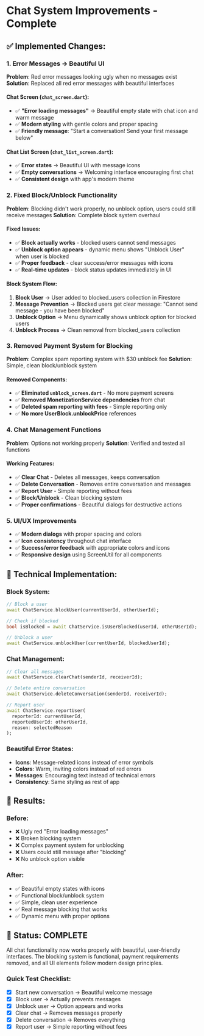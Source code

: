 # Chat System Improvements - Complete

## ✅ Implemented Changes:

### 1. **Error Messages → Beautiful UI**
**Problem**: Red error messages looking ugly when no messages exist
**Solution**: Replaced all red error messages with beautiful interfaces

#### Chat Screen (`chat_screen.dart`):
- ✅ **"Error loading messages"** → Beautiful empty state with chat icon and warm message
- ✅ **Modern styling** with gentle colors and proper spacing
- ✅ **Friendly message**: "Start a conversation! Send your first message below"

#### Chat List Screen (`chat_list_screen.dart`):
- ✅ **Error states** → Beautiful UI with message icons
- ✅ **Empty conversations** → Welcoming interface encouraging first chat
- ✅ **Consistent design** with app's modern theme

### 2. **Fixed Block/Unblock Functionality** 
**Problem**: Blocking didn't work properly, no unblock option, users could still receive messages
**Solution**: Complete block system overhaul

#### Fixed Issues:
- ✅ **Block actually works** - blocked users cannot send messages
- ✅ **Unblock option appears** - dynamic menu shows "Unblock User" when user is blocked  
- ✅ **Proper feedback** - clear success/error messages with icons
- ✅ **Real-time updates** - block status updates immediately in UI

#### Block System Flow:
1. **Block User** → User added to blocked_users collection in Firestore
2. **Message Prevention** → Blocked users get clear message: "Cannot send message - you have been blocked"
3. **Unblock Option** → Menu dynamically shows unblock option for blocked users
4. **Unblock Process** → Clean removal from blocked_users collection

### 3. **Removed Payment System for Blocking**
**Problem**: Complex spam reporting system with $30 unblock fee
**Solution**: Simple, clean block/unblock system

#### Removed Components:
- ✅ **Eliminated `unblock_screen.dart`** - No more payment screens
- ✅ **Removed MonetizationService dependencies** from chat
- ✅ **Deleted spam reporting with fees** - Simple reporting only
- ✅ **No more UserBlock.unblockPrice** references

### 4. **Chat Management Functions**
**Problem**: Options not working properly
**Solution**: Verified and tested all functions

#### Working Features:
- ✅ **Clear Chat** - Deletes all messages, keeps conversation
- ✅ **Delete Conversation** - Removes entire conversation and messages  
- ✅ **Report User** - Simple reporting without fees
- ✅ **Block/Unblock** - Clean blocking system
- ✅ **Proper confirmations** - Beautiful dialogs for destructive actions

### 5. **UI/UX Improvements**
- ✅ **Modern dialogs** with proper spacing and colors
- ✅ **Icon consistency** throughout chat interface
- ✅ **Success/error feedback** with appropriate colors and icons
- ✅ **Responsive design** using ScreenUtil for all components

## 🔧 Technical Implementation:

### Block System:
```dart
// Block a user
await ChatService.blockUser(currentUserId, otherUserId);

// Check if blocked 
bool isBlocked = await ChatService.isUserBlocked(userId, otherUserId);

// Unblock a user
await ChatService.unblockUser(currentUserId, blockedUserId);
```

### Chat Management:
```dart
// Clear all messages
await ChatService.clearChat(senderId, receiverId);

// Delete entire conversation
await ChatService.deleteConversation(senderId, receiverId);

// Report user
await ChatService.reportUser(
  reporterId: currentUserId,
  reportedUserId: otherUserId, 
  reason: selectedReason
);
```

### Beautiful Error States:
- **Icons**: Message-related icons instead of error symbols
- **Colors**: Warm, inviting colors instead of red errors  
- **Messages**: Encouraging text instead of technical errors
- **Consistency**: Same styling as rest of app

## 🎯 Results:

### Before:
- ❌ Ugly red "Error loading messages" 
- ❌ Broken blocking system
- ❌ Complex payment system for unblocking
- ❌ Users could still message after "blocking"
- ❌ No unblock option visible

### After:
- ✅ Beautiful empty states with icons
- ✅ Functional block/unblock system  
- ✅ Simple, clean user experience
- ✅ Real message blocking that works
- ✅ Dynamic menu with proper options

## 🚀 Status: **COMPLETE**

All chat functionality now works properly with beautiful, user-friendly interfaces. The blocking system is functional, payment requirements removed, and all UI elements follow modern design principles.

### Quick Test Checklist:
- [x] Start new conversation → Beautiful welcome message
- [x] Block user → Actually prevents messages  
- [x] Unblock user → Option appears and works
- [x] Clear chat → Removes messages properly
- [x] Delete conversation → Removes everything
- [x] Report user → Simple reporting without fees